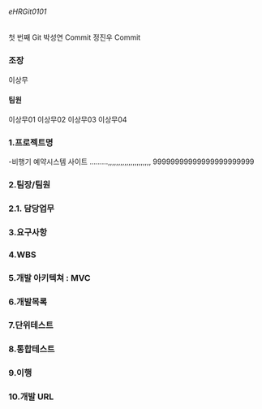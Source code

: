 ###### eHRGit0101
첫 번째 Git
박성연 Commit
정진우 Commit


### 조장
이상무

#### 팀원
이상무01
이상무02
이상무03
이상무04

### 1.프로젝트명
 -비행기 예약시스템 사이트 .........,,,,,,,,,,,,,,,,,,,,,   99999999999999999999999

### 2.팀장/팀원

### 2.1. 담당업무

### 3.요구사항

### 4.WBS

### 5.개발 아키텍쳐 : MVC

### 6.개발목록
### 7.단위테스트
### 8.통합테스트
### 9.이행 
### 10.개발 URL

